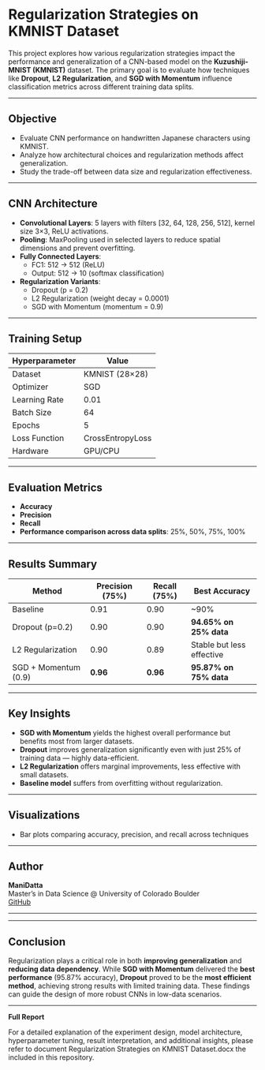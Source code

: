 # Regularization Strategies on KMNIST Dataset

This project explores how various regularization strategies impact the performance and generalization of a CNN-based model on the **Kuzushiji-MNIST (KMNIST)** dataset. The primary goal is to evaluate how techniques like **Dropout**, **L2 Regularization**, and **SGD with Momentum** influence classification metrics across different training data splits.

---

## Objective

- Evaluate CNN performance on handwritten Japanese characters using KMNIST.
- Analyze how architectural choices and regularization methods affect generalization.
- Study the trade-off between data size and regularization effectiveness.

---

## CNN Architecture

- **Convolutional Layers**: 5 layers with filters [32, 64, 128, 256, 512], kernel size 3×3, ReLU activations.
- **Pooling**: MaxPooling used in selected layers to reduce spatial dimensions and prevent overfitting.
- **Fully Connected Layers**:
  - FC1: 512 → 512 (ReLU)
  - Output: 512 → 10 (softmax classification)
- **Regularization Variants**:
  - Dropout (p = 0.2)
  - L2 Regularization (weight decay = 0.0001)
  - SGD with Momentum (momentum = 0.9)

---

## Training Setup

| Hyperparameter       | Value             |
|----------------------|-------------------|
| Dataset              | KMNIST (28×28)    |
| Optimizer            | SGD               |
| Learning Rate        | 0.01              |
| Batch Size           | 64                |
| Epochs               | 5                 |
| Loss Function        | CrossEntropyLoss  |
| Hardware             | GPU/CPU           |

---

## Evaluation Metrics

- **Accuracy**
- **Precision**
- **Recall**
- **Performance comparison across data splits**: 25%, 50%, 75%, 100%

---

## Results Summary

| **Method**            | **Precision (75%)** | **Recall (75%)** | **Best Accuracy**        |
|-----------------------|---------------------|------------------|---------------------------|
| Baseline              | 0.91                | 0.90             | ~90%                      |
| Dropout (p=0.2)       | 0.90                | 0.90             | **94.65% on 25% data**    |
| L2 Regularization     | 0.90                | 0.89             | Stable but less effective |
| SGD + Momentum (0.9)  | **0.96**            | **0.96**         | **95.87% on 75% data**    |

---

## Key Insights

- **SGD with Momentum** yields the highest overall performance but benefits most from larger datasets.
- **Dropout** improves generalization significantly even with just 25% of training data — highly data-efficient.
- **L2 Regularization** offers marginal improvements, less effective with small datasets.
- **Baseline model** suffers from overfitting without regularization.

---

## Visualizations

- Bar plots comparing accuracy, precision, and recall across techniques

---

## Author

**ManiDatta**  
Master’s in Data Science @ University of Colorado Boulder  
[GitHub](https://github.com/Manidatta1)

---


---

## Conclusion

Regularization plays a critical role in both **improving generalization** and **reducing data dependency**. While **SGD with Momentum** delivered the **best performance** (95.87% accuracy), **Dropout** proved to be the **most efficient method**, achieving strong results with limited training data. These findings can guide the design of more robust CNNs in low-data scenarios.

---

**Full Report**

For a detailed explanation of the experiment design, model architecture, hyperparameter tuning, result interpretation, and additional insights, please refer to document Regularization Strategies on KMNIST Dataset.docx the included in this repository.


